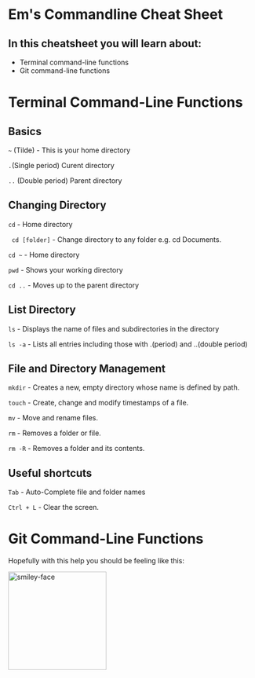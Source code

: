 # Em's Commandline Cheat Sheet


## In this cheatsheet you will learn about:
- Terminal command-line functions
- Git command-line functions 
 
# Terminal Command-Line Functions 

## Basics 

```~``` (Tilde) - This is your home directory


```.```(Single period) Curent directory 


```..``` (Double period) Parent directory 

## Changing Directory 

```cd``` - Home directory 


``` cd [folder]``` - Change directory to any folder e.g. cd Documents. 

```cd ~``` - Home directory 

```pwd``` - Shows your working directory 

```cd ..``` - Moves up to the parent directory 


## List Directory 

```ls``` - Displays the name of files and subdirectories in the directory

```ls -a``` - Lists all entries including those with .(period) and ..(double period)

## File and Directory Management 

```mkdir``` - Creates a new, empty directory whose name is defined by path. 


```touch``` - Create, change and modify timestamps of a file. 


```mv``` - Move and rename files. 

```rm``` - Removes a folder or file. 

```rm -R``` - Removes a folder and its contents. 

## Useful shortcuts

```Tab``` - Auto-Complete file and folder names


```Ctrl + L``` - Clear the screen. 



# Git Command-Line Functions 








Hopefully with this help you should be feeling like this:

<img src="smiley-image.png" alt="smiley-face" width="200"/>

